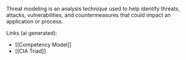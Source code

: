 Threat modeling is an analysis technique used to help identify threats, attacks, vulnerabilities, and countermeasures that could impact an application or process.

Links (ai generated):
 - [[Competency Model]]
 - [[CIA Triad]]
